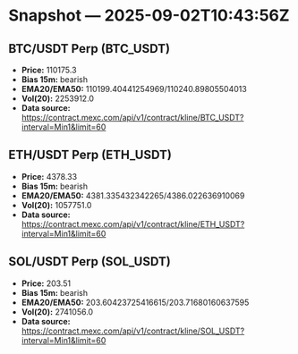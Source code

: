 # Snapshot — 2025-09-02T10:43:56Z

## BTC/USDT Perp (BTC_USDT)
- **Price:** 110175.3
- **Bias 15m:** bearish
- **EMA20/EMA50:** 110199.40441254969/110240.89805504013
- **Vol(20):** 2253912.0
- **Data source:** https://contract.mexc.com/api/v1/contract/kline/BTC_USDT?interval=Min1&limit=60

## ETH/USDT Perp (ETH_USDT)
- **Price:** 4378.33
- **Bias 15m:** bearish
- **EMA20/EMA50:** 4381.335432342265/4386.022636910069
- **Vol(20):** 1057751.0
- **Data source:** https://contract.mexc.com/api/v1/contract/kline/ETH_USDT?interval=Min1&limit=60

## SOL/USDT Perp (SOL_USDT)
- **Price:** 203.51
- **Bias 15m:** bearish
- **EMA20/EMA50:** 203.60423725416615/203.71680160637595
- **Vol(20):** 2741056.0
- **Data source:** https://contract.mexc.com/api/v1/contract/kline/SOL_USDT?interval=Min1&limit=60
